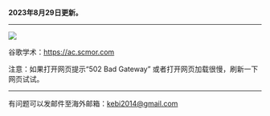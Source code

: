 **2023年8月29日更新。** 

***

![](https://fastly.jsdelivr.net/gh/Alvin9999/pac2/softimag/gg1.png)

谷歌学术：https://ac.scmor.com

注意：如果打开网页提示“502 Bad Gateway” 或者打开网页加载很慢，刷新一下网页试试。

***

有问题可以发邮件至海外邮箱：kebi2014@gmail.com
